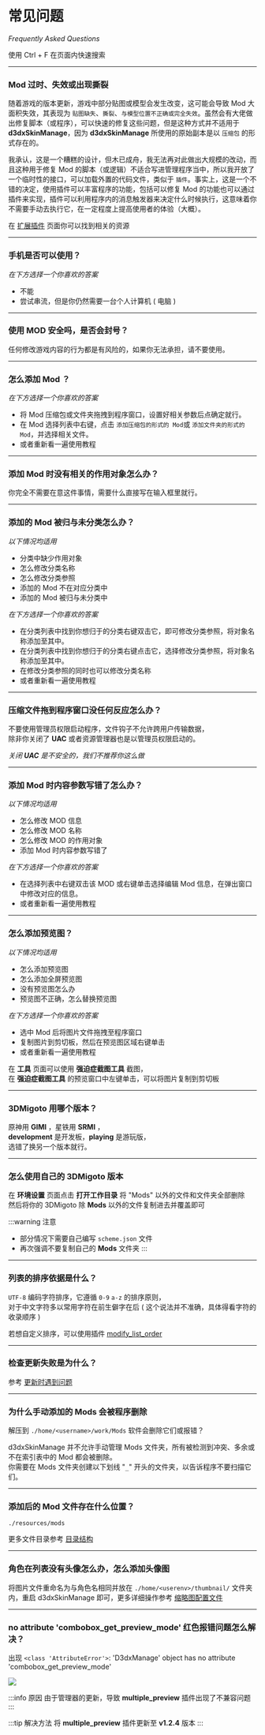 # 常见问题

_Frequently Asked Questions_

<weaken>使用 Ctrl + F 在页面内快速搜索</weaken>

---

### Mod 过时、失效或出现撕裂

随着游戏的版本更新，游戏中部分贴图或模型会发生改变，这可能会导致 Mod 大面积失效，其表现为 `贴图缺失`、`撕裂`、`与模型位置不正确或完全失效`。虽然会有大佬做出修复脚本（或程序），可以快速的修复这些问题，但是这种方式并不适用于 **d3dxSkinManage**，因为 **d3dxSkinManage** 所使用的原始副本是以 `压缩包` 的形式存在的。

我承认，这是一个糟糕的设计，但木已成舟，我无法再对此做出大规模的改动，而且这种用于修复 Mod 的脚本（或逻辑）不适合写进管理程序当中，所以我开放了一个临时性的接口，可以加载外置的代码文件，类似于 `插件`。事实上，这是一个不错的决定，使用插件可以丰富程序的功能，包括可以修复 Mod 的功能也可以通过插件来实现，插件可以利用程序内的消息触发器来决定什么时候执行，这意味着你不需要手动去执行它，在一定程度上提高使用者的体验（大概）。

在 [扩展插件](/resources/plugins) 页面你可以找到相关的资源

---

### 手机是否可以使用？

_<weaken>在下方选择一个你喜欢的答案</weaken>_

- 不能
- 尝试串流，但是你仍然需要一台个人计算机 ( 电脑 )

---

### 使用 MOD 安全吗，是否会封号？

任何修改游戏内容的行为都是有风险的，如果你无法承担，请不要使用。

---

### 怎么添加 Mod ？

_<weaken>在下方选择一个你喜欢的答案</weaken>_

- 将 Mod 压缩包或文件夹拖拽到程序窗口，设置好相关参数后点确定就行。
- 在 Mod 选择列表中右键，点击 `添加压缩包的形式的 Mod`或 `添加文件夹的形式的 Mod`，并选择相关文件。
- 或者重新看一遍使用教程

---

### 添加 Mod 时没有相关的作用对象怎么办？

你完全不需要在意这件事情，需要什么直接写在输入框里就行。

---

### 添加的 Mod 被归与未分类怎么办？

_<weaken>以下情况均适用</weaken>_

- 分类中缺少作用对象
- 怎么修改分类名称
- 怎么修改分类参照
- 添加的 Mod 不在对应分类中
- 添加的 Mod 被归与未分类中

_<weaken>在下方选择一个你喜欢的答案</weaken>_

- 在分类列表中找到你想归于的分类右键双击它，即可修改分类参照，将对象名称添加至其中。
- 在分类列表中找到你想归于的分类右键点击它，选择修改分类参照，将对象名称添加至其中。
- 在修改分类参照的同时也可以修改分类名称
- 或者重新看一遍使用教程

---

### 压缩文件拖到程序窗口没任何反应怎么办？

不要使用管理员权限启动程序，文件钩子不允许跨用户传输数据，<br/>
除非你关闭了 **UAC** 或者资源管理器也是以管理员权限启动的。

_<weaken>关闭 **UAC** 是不安全的，我们不推荐你这么做</weaken>_

---

### 添加 Mod 时内容参数写错了怎么办？

_<weaken>以下情况均适用</weaken>_

- 怎么修改 MOD 信息
- 怎么修改 MOD 名称
- 怎么修改 MOD 的作用对象
- 添加 Mod 时内容参数写错了

_<weaken>在下方选择一个你喜欢的答案</weaken>_

- 在选择列表中右键双击该 MOD 或右键单击选择编辑 Mod 信息，在弹出窗口中修改对应的信息。
- 或者重新看一遍使用教程

---

### 怎么添加预览图？

_<weaken>以下情况均适用</weaken>_

- 怎么添加预览图
- 怎么添加全屏预览图
- 没有预览图怎么办
- 预览图不正确，怎么替换预览图

_<weaken>在下方选择一个你喜欢的答案</weaken>_

- 选中 Mod 后将图片文件拖拽至程序窗口
- 复制图片到剪切板，然后在预览图区域右键单击
- 或者重新看一遍使用教程

在 **工具** 页面可以使用 **强迫症截图工具** 截图，<br/>
在 **强迫症截图工具** 的预览窗口中左键单击，可以将图片复制到剪切板

---

### 3DMigoto 用哪个版本？

原神用 **GIMI** ，星铁用 **SRMI** ，<br/>
**development** 是开发板，**playing** 是游玩版，<br/>
选错了换另一个版本就行。

---

### 怎么使用自己的 3DMigoto 版本

在 **环境设置** 页面点击 **打开工作目录** 将 "Mods" 以外的文件和文件夹全部删除<br/>
然后将你的 3DMigoto 除 **Mods** 以外的文件复制进去并覆盖即可

:::warning 注意
- 部分情况下需要自己编写 `scheme.json` 文件<br/>
- 再次强调不要复制自己的 **Mods** 文件夹
:::


---

### 列表的排序依据是什么？

`UTF-8` 编码字符排序，它遵循 `0-9` `a-z` 的排序原则，<br/>
对于中文字符多以常用字符在前生僻字在后 ( 这个说法并不准确，具体得看字符的收录顺序 )

若想自定义排序，可以使用插件 [modify_list_order](/resources/plugins#modify-list-order)

---

### 检查更新失败是为什么？

参考 [更新时遇到问题](/help/update-problem)

---

### 为什么手动添加的 Mods 会被程序删除

解压到 `./home/<username>/work/Mods` 软件会删除它们或报错？

d3dxSkinManage 并不允许手动管理 Mods 文件夹，所有被检测到冲突、多余或不在索引表中的 Mod 都会被删除。<br/>
你需要在 Mods 文件夹创建以下划线 "`_`" 开头的文件夹，以告诉程序不要扫描它们。

---

### 添加后的 Mod 文件存在什么位置？

`./resources/mods`

更多文件目录参考 [目录结构](/docs/directory-structure)


---

### 角色在列表没有头像怎么办，怎么添加头像图

将图片文件重命名为与角色名相同并放在 `./home/<userenv>/thumbnail/` 文件夹内，重启 d3dxSkinManage 即可，更多详细操作参考 [缩略图配置文件](/docs/config-redirection)

---

### no attribute 'combobox_get_preview_mode' 红色报错问题怎么解决？

出现 `<class 'AttributeError'>`: 'D3dxManage' object has no attribute 'combobox_get_preview_mode'

![](/static/image/a75ec7d5.png)

:::info 原因
由于管理器的更新，导致 **multiple_preview** 插件出现了不兼容问题
:::

:::tip 解决方法
将 **multiple_preview** 插件更新至 **v1.2.4** 版本
:::